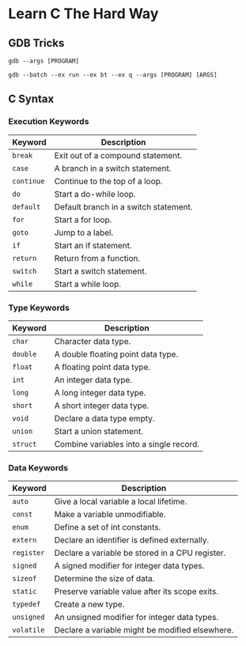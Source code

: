 # Learn C The Hard Way

## GDB Tricks

`gdb --args [PROGRAM]`

`gdb --batch --ex run --ex bt --ex q --args [PROGRAM] [ARGS]`

## C Syntax

### Execution Keywords

| Keyword | Description |
--- | ---
| `break` | Exit out of a compound statement. |
| `case` | A branch in a switch statement. |
| `continue` | Continue to the top of a loop. |
| `do` | Start a do-while loop. |
| `default` | Default branch in a switch statement. |
| `for` | Start a for loop. |
| `goto` | Jump to a label. |
| `if` | Start an if statement. |
| `return` | Return from a function. |
| `switch` | Start a switch statement. |
| `while` | Start a while loop. |

### Type Keywords

| Keyword | Description |
--- | ---
| `char` | Character data type. |
| `double` | A double floating point data type. |
| `float` | A floating point data type. |
| `int` | An integer data type. |
| `long` | A long integer data type. |
| `short` | A short integer data type. |
| `void` | Declare a data type empty. |
| `union` | Start a union statement. |
| `struct` | Combine variables into a single record. |

### Data Keywords

| Keyword | Description |
--- | ---
| `auto` | Give a local variable a local lifetime. |
| `const` | Make a variable unmodifiable. |
| `enum` | Define a set of int constants. |
| `extern` | Declare an identifier is defined externally. |
| `register` | Declare a variable be stored in a CPU register. |
| `signed` | A signed modifier for integer data types. |
| `sizeof` | Determine the size of data. |
| `static` | Preserve variable value after its scope exits. |
| `typedef` | Create a new type. |
| `unsigned` | An unsigned modifier for integer data types. |
| `volatile` | Declare a variable might be modified elsewhere. |
